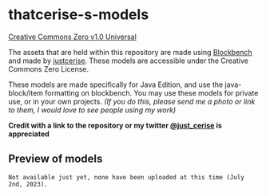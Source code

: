 # thatcerise-s-models
[Creative Commons Zero v1.0 Universal](https://github.com/justcerise/thatcerise-s-models/blob/main/LICENSE)


The assets that are held within this repository are made using [Blockbench](https://www.blockbench.net) and made by [justcerise](https://twitter.com/just_cerise).
These models are accessible under the Creative Commons Zero License.

These models are made specifically for Java Edition, and use the java-block/item formatting on blockbench.
You may use these models for private use, or in your own projects.
*(If you do this, please send me a photo or link to them, I would love to see people using my work)*

**Credit with a link to the repository or my twitter [@just_cerise](https://twitter.com/just_cerise) is appreciated**

## Preview of models
`Not available just yet, none have been uploaded at this time (July 2nd, 2023).`
